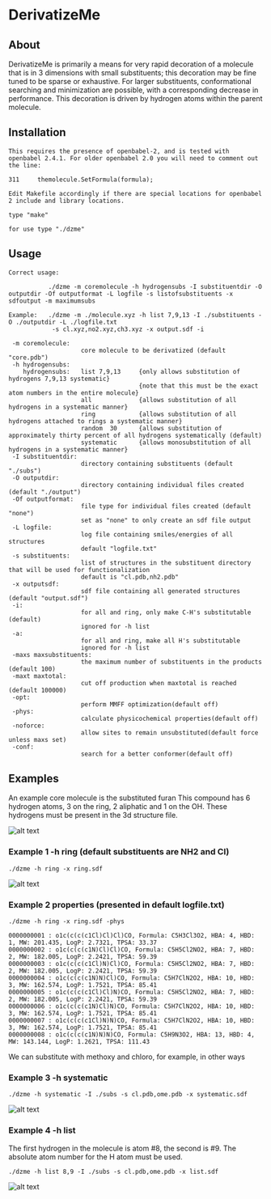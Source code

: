 # DerivatizeMe

## About

DerivatizeMe is primarily a means for very rapid decoration of a molecule that is in 3 dimensions with small substituents; this decoration may be fine tuned to be sparse or exhaustive.
For larger substituents, conformational searching and minimization are possible, with a corresponding decrease in performance. This decoration is driven by hydrogen atoms within the parent molecule.

## Installation

```
This requires the presence of openbabel-2, and is tested with openbabel 2.4.1. For older openbabel 2.0 you will need to comment out the line:

311     themolecule.SetFormula(formula);

Edit Makefile accordingly if there are special locations for openbabel 2 include and library locations.

type "make"

for use type "./dzme"
```


## Usage

```
Correct usage:

           ./dzme -m coremolecule -h hydrogensubs -I substituentdir -O outputdir -Of outputformat -L logfile -s listofsubstituents -x sdfoutput -m maximumsubs

Example:   ./dzme -m ./molecule.xyz -h list 7,9,13 -I ./substituents -O ./outputdir -L ./logfile.txt
            -s cl.xyz,no2.xyz,ch3.xyz -x output.sdf -i 

 -m coremolecule:
                    core molecule to be derivatized (default "core.pdb")
 -h hydrogensubs:
    hydrogensubs:   list 7,9,13     {only allows substitution of hydrogens 7,9,13 systematic}
                                    {note that this must be the exact atom numbers in the entire molecule}
                    all             {allows substitution of all hydrogens in a systematic manner}
                    ring            {allows substitution of all hydrogens attached to rings a systematic manner}
                    random  30      {allows substitution of approximately thirty percent of all hydrogens systematically (default)
                    systematic      {allows monosubstitution of all hydrogens in a systematic manner}
 -I substituentdir:
                    directory containing substituents (default "./subs")
 -O outputdir:
                    directory containing individual files created (default "./output")
 -Of outputformat:
                    file type for individual files created (default "none")
                    set as "none" to only create an sdf file output
 -L logfile:
                    log file containing smiles/energies of all structures
                    default "logfile.txt"
 -s substituents:
                    list of structures in the substituent directory that will be used for functionalization
                    default is "cl.pdb,nh2.pdb"
 -x outputsdf:
                    sdf file containing all generated structures (default "output.sdf")
 -i:
                    for all and ring, only make C-H's substitutable (default)
                    ignored for -h list
 -a:
                    for all and ring, make all H's substitutable
                    ignored for -h list
 -maxs maxsubstituents:
                    the maximum number of substituents in the products (default 100)
 -maxt maxtotal:
                    cut off production when maxtotal is reached (default 100000)
 -opt:
                    perform MMFF optimization(default off)
 -phys:
                    calculate physicochemical properties(default off)
 -noforce:
                    allow sites to remain unsubstituted(default force unless maxs set)
 -conf:
                    search for a better conformer(default off)
```
## Examples

An example core molecule is the substituted furan This compound has 6 hydrogen atoms, 3 on the ring, 2 aliphatic and 1 on the OH. These hydrogens must be present in the 3d structure file.

![alt text](https://github.com/CMCDD/DerivatizeMe/blob/master/graphics/core.png)

### Example 1 -h ring (default substituents are NH2 and Cl)
```
./dzme -h ring -x ring.sdf
```
![alt text](https://github.com/CMCDD/DerivatizeMe/blob/master/graphics/ring.png)

### Example 2 properties (presented in default logfile.txt)
```
./dzme -h ring -x ring.sdf -phys 
```
```
0000000001 : o1c(c(c(c1Cl)Cl)Cl)CO, Formula: C5H3Cl3O2, HBA: 4, HBD: 1, MW: 201.435, LogP: 2.7321, TPSA: 33.37
0000000002 : o1c(c(c(c1N)Cl)Cl)CO, Formula: C5H5Cl2NO2, HBA: 7, HBD: 2, MW: 182.005, LogP: 2.2421, TPSA: 59.39
0000000003 : o1c(c(c(c1Cl)N)Cl)CO, Formula: C5H5Cl2NO2, HBA: 7, HBD: 2, MW: 182.005, LogP: 2.2421, TPSA: 59.39
0000000004 : o1c(c(c(c1N)N)Cl)CO, Formula: C5H7ClN2O2, HBA: 10, HBD: 3, MW: 162.574, LogP: 1.7521, TPSA: 85.41
0000000005 : o1c(c(c(c1Cl)Cl)N)CO, Formula: C5H5Cl2NO2, HBA: 7, HBD: 2, MW: 182.005, LogP: 2.2421, TPSA: 59.39
0000000006 : o1c(c(c(c1N)Cl)N)CO, Formula: C5H7ClN2O2, HBA: 10, HBD: 3, MW: 162.574, LogP: 1.7521, TPSA: 85.41
0000000007 : o1c(c(c(c1Cl)N)N)CO, Formula: C5H7ClN2O2, HBA: 10, HBD: 3, MW: 162.574, LogP: 1.7521, TPSA: 85.41
0000000008 : o1c(c(c(c1N)N)N)CO, Formula: C5H9N3O2, HBA: 13, HBD: 4, MW: 143.144, LogP: 1.2621, TPSA: 111.43
```
We can substitute with methoxy and chloro, for example, in other ways

### Example 3 -h systematic
```
./dzme -h systematic -I ./subs -s cl.pdb,ome.pdb -x systematic.sdf
```
![alt text](https://github.com/CMCDD/DerivatizeMe/blob/master/graphics/systematic.png)

### Example 4 -h list
The first hydrogen in the molecule is atom #8, the second is #9. The absolute atom number for the H atom must be used.
```
./dzme -h list 8,9 -I ./subs -s cl.pdb,ome.pdb -x list.sdf
```
![alt text](https://github.com/CMCDD/DerivatizeMe/blob/master/graphics/list.png)




